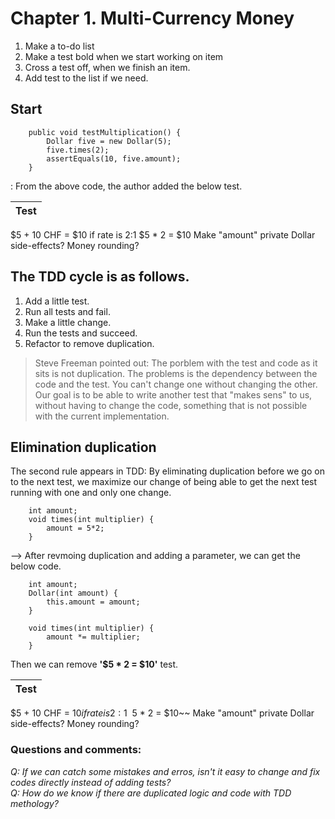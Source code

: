 # Chapter 1. Multi-Currency Money

1. Make a to-do list
2. Make a test bold when we start working on item
3. Cross a test off, when we finish an item.
4. Add test to the list if we need.

## Start
```
    public void testMultiplication() {
        Dollar five = new Dollar(5);
        five.times(2);
        assertEquals(10, five.amount);
    }
```
: From the above code, the author added the below test.

| Test |
| ----------- |
$5 + 10 CHF = $10 if rate is 2:1
$5 * 2 = $10
Make "amount" private
Dollar side-effects?
Money rounding?

## The TDD cycle is as follows.
1. Add a little test.
2. Run all tests and fail.
3. Make a little change.
4. Run the tests and succeed.
5. Refactor to remove duplication.

>Steve Freeman pointed out: The porblem with the test and code as it sits is not duplication. The problems is the dependency between the code and the test. You can't change one without changing the other. Our goal is to be able to write another test that "makes sens" to us, without having to change the code, something that is not possible with the current implementation.

## Elimination duplication

The second rule appears in TDD: By eliminating duplication before we go on to the next test, we maximize our change of being able to get the next test running with one and only one change.

```
    int amount;
    void times(int multiplier) {
        amount = 5*2;
    }
```
--> After revmoing duplication and adding a parameter, we can get the below code.
```
    int amount;
    Dollar(int amount) {
        this.amount = amount;
    }

    void times(int multiplier) {
        amount *= multiplier;
    }
```

Then we can remove **'$5 * 2 = $10'** test.

| Test |
| ----------- |
$5 + 10 CHF = $10 if rate is 2:1
~~$5 * 2 = $10~~
Make "amount" private
Dollar side-effects?
Money rounding?

### Questions and comments:
*Q: If we can catch some mistakes and erros, isn't it easy to change and fix codes directly instead of adding tests?*\
*Q: How do we know if there are duplicated logic and code with TDD methology?*